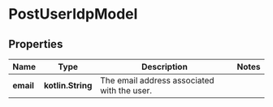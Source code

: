 
# PostUserIdpModel

## Properties
Name | Type | Description | Notes
------------ | ------------- | ------------- | -------------
**email** | **kotlin.String** | The email address associated with the user. | 



